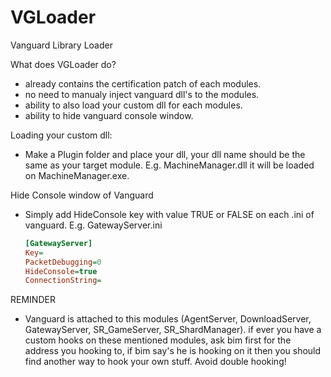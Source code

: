 # VGLoader
Vanguard Library Loader

What does VGLoader do?
* already contains the certification patch of each modules.
* no need to manualy inject vanguard dll's to the modules.
* ability to also load your custom dll for each modules.
* ability to hide vanguard console window.

Loading your custom dll:
* Make a Plugin folder and place your dll, your dll name should be the same as your target module.
  E.g. MachineManager.dll it will be loaded on MachineManager.exe.

Hide Console window of Vanguard
* Simply add HideConsole key with value TRUE or FALSE on each .ini of vanguard.
  E.g. GatewayServer.ini
  ```ini
  [GatewayServer]
  Key=
  PacketDebugging=0
  HideConsole=true
  ConnectionString=
  ```

REMINDER
* Vanguard is attached to this modules (AgentServer, DownloadServer, GatewayServer, SR_GameServer, SR_ShardManager).
  if ever you have a custom hooks on these mentioned modules, ask bim first for the address you hooking to, if bim say's he is hooking on it then you should find another way to hook your own stuff. Avoid double hooking!
